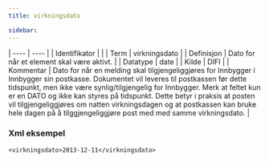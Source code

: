 ```yaml
---
title: virkningsdato

sidebar:
---
```


| ---- | ---- |
| Identifikator |  |
| Term | virkningsdato |
| Definisjon | Dato for når et element skal være aktivt. |
| Datatype | date |
| Kilde | DIFI |
| Kommentar | Dato for når en melding skal tilgjengeliggjøres for Innbygger i Innbygger sin postkasse. Dokumentet vil leveres til postkassen før dette tidspunkt, men ikke være synlig/tilgjengelig for Innbygger. Merk at feltet kun er en DATO og ikke kan styres på tidspunkt. Dette betyr i praksis at posten vil tilgjengeliggjøres om natten virkningsdagen og at postkassen kan bruke hele dagen på å tilggjengeliggjøre post med med samme virkningsdato. | 

### Xml eksempel

```
<virkningsdato>2013-12-11</virkningsdato>
```


